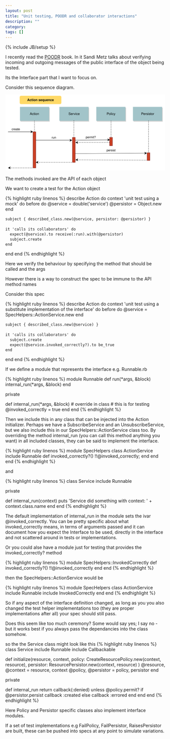 ```yaml
---
layout: post
title: "Unit testing, POODR and collaborator interactions"
description: ""
category: 
tags: []
---
```

{% include JB/setup %}

I recently read the [POODR](http://www.poodr.com/) book. In it Sandi Metz talks about verifying incoming and outgoing messages of the public interface of the object being tested.

Its the Interface part that I want to focus on.

Consider this sequence diagram.

![action](/assets/images/action.svg)

The methods invoked are the API of each object

We want to create a test for the Action object

{% highlight ruby linenos %}
describe Action do
  context 'unit test using a mock' do
    before do
      @service = double('service')
      @persistor = Object.new
    end

    subject { described_class.new(@service, persistor: @persistor) }

    it 'calls its collaborators' do
      expect(@service).to receive(:run).with(@persistor)
      subject.create
    end
  end
end
{% endhighlight %}

Here we verify the behaviour by specifying the method that should be called and the args

However there is a way to construct the spec to be immune to the API method names

Consider this spec

{% highlight ruby linenos %}
describe Action do
  context 'unit test using a substitute implementation of the interface' do
    before do
      @service = SpecHelpers::ActionService.new
    end

    subject { described_class.new(@service) }

    it 'calls its collaborators' do
      subject.create
      expect(@service.invoked_correctly?).to be_true
    end
  end
end
{% endhighlight %}

If we define a module that represents the interface e.g. Runnable.rb

{% highlight ruby linenos %}
module Runnable
  def run(*args, &block)
    internal_run(*args, &block)
  end

  private

  def internal_run(*args, &block)
    # override in class
    # this is for testing
    @invoked_correctly = true
  end
end
{% endhighlight %}

Then we include this in any class that can be injected into the Action initializer. Perhaps we have a SubscribeService and an UnsubscribeService, but we also include this in our SpecHelpers::ActionService class too.  By overriding the method internal_run (you can call this method anything you want) in all included classes, they can be said to implement the interface.

{% highlight ruby linenos %}
module SpecHelpers
  class ActionService
    include Runnable
    def invoked_correctly?() !!@invoked_correctly; end
  end
end
{% endhighlight %}

and

{% highlight ruby linenos %}
class Service
  include Runnable

  private

  def internal_run(context)
    puts 'Service did something with context: ' + context.class.name
  end
end
{% endhighlight %}

The default implementation of internal_run in the module sets the ivar @invoked_correctly. You can be pretty specific about what invoked_correctly means, in terms of arguments passed and it can document how you expect the Interface to be used, directly in the interface and not scattered around in tests or implementations.

Or you could alse have a module just for testing that provides the invoked_correctly? method

{% highlight ruby linenos %}
module SpecHelpers::InvokedCorrectly
  def invoked_correctly?()
    !!@invoked_correctly
  end
end
{% endhighlight %}

then the SpecHelpers::ActionService would be

{% highlight ruby linenos %}
module SpecHelpers
  class ActionService
    include Runnable
    include InvokedCorrectly
  end
end
{% endhighlight %}

So if any aspect of the interface definition changed, as long as you you also changed the test helper implementations too (they are proper implementations after all) your spec should still pass.

Does this seem like too much ceremony? Some would say yes; I say no - but it works best if you always pass the dependancies into the class somehow.

so the the Service class might look like this
{% highlight ruby linenos %}
class Service
  include Runnable
  include Callbackable

  def initialize(resource, context,
      policy: CreateResourcePolicy.new(context, resource),
      persistor: ResourcePersistor.new(context, resource)
    )
    @resource, @context = resource, context
    @policy, @persistor = policy, persistor
  end

  private

  def internal_run
    return callback(:denied) unless @policy.permit?
    if @persistor.persist
      callback :created
    else
      callback :errored
    end
  end
end
{% endhighlight %}

Here Policy and Persistor specific classes also implement interface modules.

If a set of test implementations e.g FailPolicy, FailPersistor, RaisesPersistor are built, these can be pushed into specs at any point to simulate variations.

